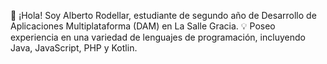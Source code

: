 👋 ¡Hola! Soy Alberto Rodellar, estudiante de segundo año de Desarrollo de Aplicaciones Multiplataforma (DAM) en La Salle Gracia.
💡 Poseo experiencia en una variedad de lenguajes de programación, incluyendo Java, JavaScript, PHP y Kotlin.
